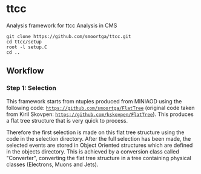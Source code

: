 # ttcc
Analysis framework for ttcc Analysis in CMS


```
git clone https://github.com/smoortga/ttcc.git
cd ttcc/setup
root -l setup.C
cd ..
```

## Workflow
### Step 1: Selection
This framework starts from ntuples produced from MINIAOD using the following code: [```https://github.com/smoortga/FlatTree```](https://github.com/smoortga) (original code taken from Kiril Skovpen: [```https://github.com/kskovpen/FlatTree```](https://github.com/kskovpen/FlatTree)). This produces a flat tree structure that is very quick to process.

Therefore the first selection is made on this flat tree structure using the code in the selection directory. After the full selection has been made, the selected events are stored in Object Oriented structures which are defined in the objects directory. This is achieved by a conversion class called "Converter", converting the flat tree structure in a tree containing physical classes (Electrons, Muons and Jets).
